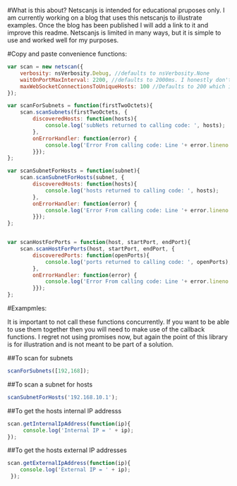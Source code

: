 #What is this about?
Netscanjs is intended for educational pruposes only. I am currently working on a blog that uses this netscanjs to illustrate examples. Once the blog has been published I will add a link to it and improve this readme. Netscanjs is limited in many ways, but it is simple to use and worked well for my purposes.

#Copy and paste convenience functions:
```javascript
var scan = new netscan({
    verbosity: nsVerbosity.Debug, //defaults to nsVerbosity.None
    waitOnPortMaxInterval: 2200, //defaults to 2000ms. I honestly don't know what a good default is here. What is optimal for subnet and host scanning is not optimal for port scanning.
    maxWebSocketConnectionsToUniqueHosts: 100 //Defaults to 200 which is the default maximum number of allowable websocket connections by firefox.
});

var scanForSubnets = function(firstTwoOctets){
    scan.scanSubnets(firstTwoOctets, {
        discoveredHosts: function(hosts){
            console.log('subNets returned to calling code: ', hosts);
        },
        onErrorHandler: function(error) {
            console.log('Error From calling code: Line '+ error.lineno + ' in ' + error.filename + ': ' + error.message);
        }});
};

var scanSubnetForHosts = function(subnet){
    scan.scanSubnetForHosts(subnet, {
        discoveredHosts: function(hosts){
            console.log('hosts returned to calling code: ', hosts);
        },
        onErrorHandler: function(error) {
            console.log('Error From calling code: Line '+ error.lineno + ' in ' + error.filename + ': ' + error.message);
        }});
};


var scanHostForPorts = function(host, startPort, endPort){
    scan.scanHostForPorts(host, startPort, endPort, {
        discoveredPorts: function(openPorts){
            console.log('ports returned to calling code: ', openPorts);
        },
        onErrorHandler: function(error) {
            console.log('Error From calling code: Line '+ error.lineno + ' in ' + error.filename + ': ' + error.message);
        }});
};
```
#Exampmles:

It is important to not call these functions concurrently. If you want to be able to use them together then you will need to make use of the callback functions. I regret not using promises now, but again the point of this library is for illustration and is not meant to be part of a solution.

##To scan for subnets
```javascript
scanForSubnets([192,168]);
```
##To scan a subnet for hosts
```javascript
scanSubnetForHosts('192.168.10.1');
```
##To get the hosts internal IP addresss
```javascript
scan.getInternalIpAddress(function(ip){
     console.log('Internal IP = ' + ip);
});
```

##To get the hosts external IP addresses
```javascript
scan.getExternalIpAddress(function(ip){
    console.log('External IP = ' + ip);
 });
 ```